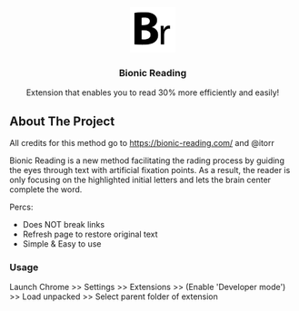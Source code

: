 <div id="top"></div>

<br />
<div align="center">
    <img src="images/Br.png" alt="Logo" width="80" height="80">
  </a>

  <h3 align="center">Bionic Reading</h3>

  <p align="center">
    Extension that enables you to read 30% more efficiently and easily!
</div>


<!-- ABOUT THE PROJECT -->
## About The Project

All credits for this method go to https://bionic-reading.com/ and @itorr

Bionic Reading is a new method facilitating the rading process by guiding the eyes through text with artificial fixation points.
As a result, the reader is only focusing on the highlighted initial letters and lets the brain center complete the word.

Percs:
* Does NOT break links
* Refresh page to restore original text
* Simple & Easy to use

### Usage

Launch Chrome >> Settings >> Extensions >> (Enable 'Developer mode') >> Load unpacked >> Select parent folder of extension
